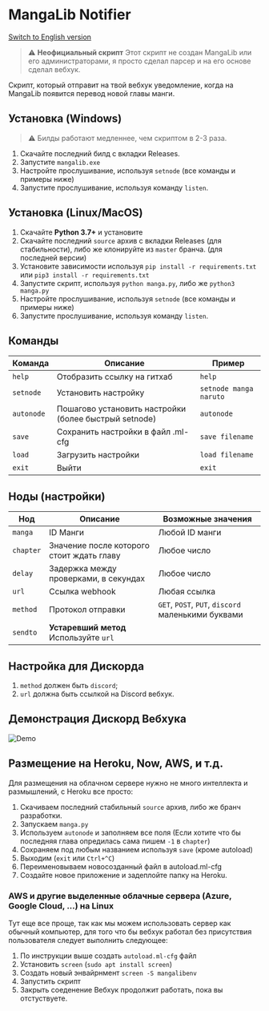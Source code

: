# MangaLib Notifier

[Switch to English version](README-EN.md)

> :warning: **Неофициальный скрипт** Этот скрипт не создан MangaLib или его администраторами, я просто сделал парсер и на его основе сделал вебхук.

Скрипт, который отправит на твой вебхук уведомление, когда на MangaLib появится перевод новой главы манги.

## Установка (Windows)

> :warning: Билды работают медленнее, чем скриптом в 2-3 раза.

1. Скачайте последний билд c вкладки Releases.
2. Запустите `mangalib.exe`
3. Настройте прослушивание, используя `setnode` (все команды и примеры ниже)
4. Запустите прослушивание, используя команду `listen`.

## Установка (Linux/MacOS)
1. Скачайте **Python 3.7+** и установите
2. Скачайте последний `source` архив с вкладки Releases (для стабильности), либо же клонируйте из `master` бранча. (для последней версии)
3. Установите зависимости используя `pip install -r requirements.txt` или `pip3 install -r requirements.txt`
4. Запустите скрипт, используя `python manga.py`, либо же `python3 manga.py`
5. Настройте прослушивание, используя `setnode` (все команды и примеры ниже)
6. Запустите прослушивание, используя команду `listen`.

## Команды
| Команда | Описание                    | Пример |
| ------------- | ----------------------- | --------------------- |
| `help`      | Отобразить ссылку на гитхаб      | `help` |
| `setnode`   | Установить настройку    | `setnode manga naruto` |
| `autonode`   | Пошагово установить настройки (более быстрый setnode)    | `autonode` |
| `save`   | Сохранить настройки в файл .ml-cfg    | `save filename` |
| `load`   | Загрузить настройки    | `load filename` |
| `exit`   | Выйти    | `exit` |

## Ноды (настройки)
| Нод  | Описание    | Возможные значения |
| ------------- | ----------------------- | --------------------- |
| `manga`      | ID Манги      | Любой ID манги |
| `chapter`      | Значение после которого стоит ждать главу      | Любое число |
| `delay`      | Задержка между проверками, в секундах      | Любое число |
| `url`      | Ссылка webhook      | Любая ссылка |
| `method`      | Протокол отправки     | `GET`, `POST`, `PUT`, `discord` маленькими буквами |
| `sendto`      | **Устаревший метод** Используйте `url`     |  |

## Настройка для Дискорда
1. `method` должен быть `discord`;
2. `url` должна быть ссылкой на Discord вебхук.

## Демонстрация Дискорд Вебхука
![Demo](https://i.imgur.com/gC4scNu.png "Demo")

## Размещение на Heroku, Now, AWS, и т.д.
Для размещения на облачном сервере нужно не много интеллекта и размышлений, с Heroku все просто:
1. Скачиваем последний стабильный `source` архив, либо же бранч разработки.
2. Запускаем `manga.py`
3. Используем `autonode` и заполняем все поля (Если хотите что бы последняя глава опредилась сама пишем `-1` в `chapter`)
4. Сохраняем под любым названием используя `save` (кроме autoload)
5. Выходим (`exit` или `Ctrl+^C`)
6. Переименовываем новосозданный файл в autoload.ml-cfg
7. Создайте новое приложение и задеплойте папку на Heroku.

### AWS и другие выделенные облачные сервера (Azure, Google Cloud, ...) на Linux
Тут еще все проще, так как мы можем использовать сервер как обычный компьютер, для того что бы вебхук работал без присутствия пользователя следует выполнить следующее:
1. По инструкции выше создать `autoload.ml-cfg` файл
2. Установить `screen` (`sudo apt install screen`)
3. Создать новый энвайрнмент `screen -S mangalibenv`
4. Запустить скрипт
5. Закрыть соеденение
Вебхук продолжит работать, пока вы отстуствуете.